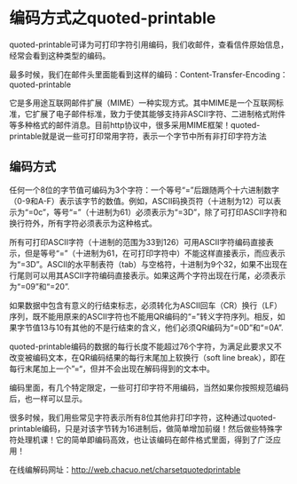 # 编码方式之quoted-printable



quoted-printable可译为可打印字符引用编码，我们收邮件，查看信件原始信息，经常会看到这种类型的编码。



最多时候，我们在邮件头里面能看到这样的编码：Content-Transfer-Encoding：quoted-printable

它是多用途互联网邮件扩展（MIME）一种实现方式。其中MIME是一个互联网标准，它扩展了电子邮件标准，致力于使其能够支持非ASCII字符、二进制格式附件等多种格式的邮件消息。目前http协议中，很多采用MIME框架！quoted-printable就是说一些可打印常用字符，表示一个字节中所有非打印字符方法



## 编码方式

任何一个8位的字节值可编码为3个字符：一个等号“=”后跟随两个十六进制数字（0-9和A-F）表示该字节的数值。例如，ASCII码换页符（十进制为12）可以表示为“=0c”，等号“=”（十进制为61）必须表示为“=3D”，除了可打印ASCII字符和换行符外，所有字符必须表示为这种格式。



所有可打印ASCII字符（十进制的范围为33到126）可用ASCII字符编码直接表示，但是等号“=”（十进制为61，在可打印字符中）不能这样直接表示，而应表示为“=3D”。ASCII的水平制表符（tab）与空格符，十进制为9个32，如果不出现在行尾则可以用其ASCII字符编码直接表示。如果这两个字符出现在行尾，必须表示为“=09”和“=20”.

如果数据中包含有意义的行结束标志，必须转化为ASCII回车（CR）换行（LF）序列，既不能用原来的ASCII字符也不能用QR编码的“=”转义字符序列。相反，如果字节值13与10有其他的不是行结束的含义，他们必须QR编码为“=0D”和“=0A”.

quoted-printable编码的数据的每行长度不能超过76个字符，为满足此要求又不改变被编码文本，在QR编码结果的每行末尾加上软换行（soft line break），即在每行末尾加上一个”=“，但并不会出现在解码得到的文本中。

编码里面，有几个特定限定，一些可打印字符不用编码，当然如果你按照规范编码后，也一样可以显示。

很多时候，我们用些常见字符表示所有8位其他非打印字符，这种通过quoted-printable编码，只是对该字节转为16进制后，做简单增加前缀！然后做些特殊字符处理机课！它的简单即编码高效，也让该编码在邮件格式里面，得到了广泛应用！



在线编解码网址：http://web.chacuo.net/charsetquotedprintable























